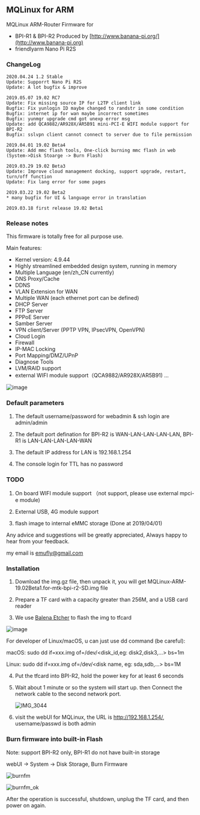 ## MQLinux for ARM

MQLinux ARM-Router Firmware for 

* BPI-R1 & BPI-R2 Produced by [http://www.banana-pi.org/](http://www.banana-pi.org)
* friendlyarm Nano Pi R2S

### ChangeLog

```
2020.04.24 1.2 Stable
Update: Supporrt Nano Pi R2S
Update: A lot bugfix & improve

2019.05.07 19.02 RC7
Update: Fix missing source IP for L2TP client link
Bugfix: Fix yunlogin ID maybe changed to randstr in some condition
Bugfix: internet ip for wan maybe incorrect sometimes
Bugfix: yunmgr upgrade cmd got unexp error msg
Update: add QCA9882/AR928X/AR5B91 mini-PCI-E WIFI module support for BPI-R2
Bugfix: sslvpn client cannot connect to server due to file permission

2019.04.01 19.02 Beta4
Update: Add mmc flash tools, One-click burning mmc flash in web (System->Disk Stoarge -> Burn Flash)

2019.03.29 19.02 Beta3
Update: Improve cloud management docking, support upgrade, restart, turn/off function
Update: Fix lang error for some pages

2019.03.22 19.02 Beta2
* many bugfix for UI & language error in translation

2019.03.18 first release 19.02 Beta1
```

### Release notes

This firmware is totally free for all purpose use. 

Main  features:

* Kernel version: 4.9.44
* Highly streamlined embedded design system, running in memory
* Multiple Language (en/zh_CN currently)
* DNS Proxy/Cache
* DDNS
* VLAN Extension for WAN
* Multiple WAN (each ethernet port can be defined)
* DHCP Server
* FTP Server
* PPPoE Server
* Samber Server
* VPN client/Server (PPTP VPN, IPsecVPN, OpenVPN)
* Cloud Login
* Firewall 
* IP-MAC Locking
* Port Mapping/DMZ/UPnP
* Diagnose Tools
* LVM/RAID support
* external WIFI module support（QCA9882/AR928X/AR5B91)
...

![image](https://user-images.githubusercontent.com/16576843/54505845-b6000780-4974-11e9-80e4-dce4a262c815.png)

### Default parameters

1. The default username/password for webadmin & ssh login are admin/admin

2. The default port defination for BPI-R2 is WAN-LAN-LAN-LAN-LAN,  BPI-R1 is LAN-LAN-LAN-LAN-WAN

3. The default IP address for LAN is 192.168.1.254

4. The console login for TTL has no password


### TODO

1. On board WIFI module support （not support, please use external mpci-e module)
   
2. External USB, 4G module support
   
3. flash image to internal eMMC storage (Done at 2019/04/01)

Any advice and suggestions will be greatly appreciated,  Always happy to hear from your feedback. 

my email is emufly@gmail.com

### Installation

1. Download the img.gz file, then unpack it, you will get MQLinux-ARM-19.02Beta1.for-mtk-bpi-r2-SD.img file

2. Prepare a TF card with a capacity greater than 256M, and a USB card reader

3.  We use [Balena Etcher](https://www.balena.io/etcher/) to flash the img to tfcard

   ![image](https://user-images.githubusercontent.com/16576843/54505758-3bcf8300-4974-11e9-9733-b07523993d88.png)
   
   For developer of Linux/macOS, u can just use dd command (be careful):

   macOS:
      sudo dd if=xxx.img of=/dev/<disk_id,eg: disk2,disk3,...> bs=1m

   Linux:
      sudo dd if=xxx.img of=/dev/<disk name, eg: sda,sdb,...> bs=1M


4. Put the tfcard into BPI-R2, hold the power key for at least 6 seconds

5. Wait about 1 minute or so the system will start up. then Connect the network cable to the second network port.

   ![IMG_3044](https://user-images.githubusercontent.com/16576843/54506419-50614a80-4977-11e9-9de0-3322c382bbfd.JPG)

6. visit the webUI for MQLinux, the URL is http://192.168.1.254/, username/passwd is both admin

### Burn firmware into built-in Flash

   Note: support BPI-R2 only, BPI-R1 do not have built-in storage

   webUI -> System -> Disk Storage, Burn Firmware 
   
   ![burnfm](https://user-images.githubusercontent.com/16576843/55299540-00e64880-5466-11e9-980f-ba7ea5376c65.png)
   
   ![burnfm_ok](https://user-images.githubusercontent.com/16576843/55299585-2bd09c80-5466-11e9-836b-fd818e181957.png)

After the operation is successful, shutdown, unplug the TF card, and then power on again.
